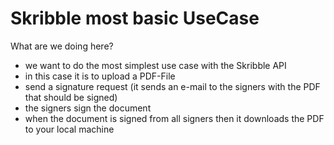 # Skribble most basic UseCase
What are we doing here?
- we want to do the most simplest use case with the Skribble API
- in this case it is to upload a PDF-File
- send a signature request (it sends an e-mail to the signers with the PDF that should be signed)
- the signers sign the document
- when the document is signed from all signers then it downloads the PDF to your local machine

